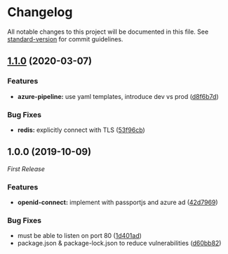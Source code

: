 # Changelog

All notable changes to this project will be documented in this file. See [standard-version](https://github.com/conventional-changelog/standard-version) for commit guidelines.

## [1.1.0](https://github.com/julie-ng/azure-openid-connect-demo/compare/v1.0.0...v1.1.0) (2020-03-07)


### Features

* **azure-pipeline:** use yaml templates, introduce dev vs prod ([d8f6b7d](https://github.com/julie-ng/azure-openid-connect-demo/commit/d8f6b7d044fe4ac8de27838154f78e1cadcb94cc))


### Bug Fixes

* **redis:** explicitly connect with TLS ([53f96cb](https://github.com/julie-ng/azure-openid-connect-demo/commit/53f96cb4c90c3d22263e61bf0706802da80171b8))

## 1.0.0 (2019-10-09)

_First Release_

### Features

* **openid-connect:** implement with passportjs and azure ad ([42d7969](https://github.com/julie-ng/azure-openid-connect-demo/commit/42d7969ede8fe44ae27b85f9d2697dd16fd07f39))

### Bug Fixes

* must be able to listen on port 80 ([1d401ad](https://github.com/julie-ng/azure-openid-connect-demo/commit/1d401ad0a717b8d5fbb98ebc04033e89840805bc))
* package.json & package-lock.json to reduce vulnerabilities ([d60bb82](https://github.com/julie-ng/azure-openid-connect-demo/commit/d60bb8201b1fa6a05dec817a7de4f2ec15bf7798))
